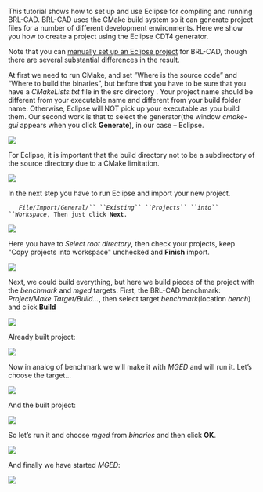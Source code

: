 This tutorial shows how to set up and use Eclipse for compiling and
running BRL-CAD. BRL-CAD uses the CMake build system so it can generate
project files for a number of different development environments. Here
we show you how to create a project using the Eclipse CDT4 generator.

Note that you can [manually set up an Eclipse
project](Compiling/Eclipse/Manually.md) for BRL-CAD, though
there are several substantial differences in the result.

At first we need to run CMake, and set ”Where is the source code” and
“Where to build the binaries”, but before that you have to be sure that
you have a *CMakeLists.txt* file in the src directory . Your project
name should be different from your executable name and different from
your build folder name. Otherwise, Eclipse will NOT pick up your
executable as you build them. Our second work is that to select the
generator(the window *cmake-gui* appears when you click **Generate**),
in our case – Eclipse.

![](../img/Compiling-Eclipse-1.PNG)

For Eclipse, it is important that the build directory not to be a
subdirectory of the source directory due to a CMake limitation.

![](../img/Compiling-Eclipse-2.PNG)

In the next step you have to run Eclipse and import your new project.

`   `*`File/Import/General/`` ``Existing`` ``Projects`` ``into`` ``Workspace`*`, Then just click `**`Next`**`. `

![](../img/Compiling-Eclipse-3.PNG)

Here you have to *Select root directory*, then check your projects, keep
"Copy projects into workspace" unchecked and **Finish** import.

![](../img/Compiling-Eclipse-4.PNG)

Next, we could build everything, but here we build pieces of the project
with the *benchmark* and *mged* targets. First, the BRL-CAD benchmark:
*Project/Make Target/Build...*, then select target:*benchmark*(location
*bench*) and click **Build**

![](../img/Compiling-Eclipse-5.PNG)

Already built project:

![](../img/Compiling-Eclipse-6.PNG)

Now in analog of benchmark we will make it with *MGED* and will run it.
Let’s choose the target...

![](../img/Compiling-Eclipse-7.PNG)

And the built project:

![](../img/Compiling-Eclipse-8.PNG)

So let’s run it and choose *mged* from *binaries* and then click **OK**.

![](../img/Compiling-Eclipse-9.PNG)

And finally we have started *MGED*:

![](../img/Compiling-Eclipse-10.PNG)
